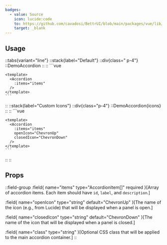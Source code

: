 ```yaml
---
badges:
  - value: Source
    icon: lucide:code
    to: https://github.com/cavadosi/BettrUI/blob/main/packages/vue/lib/Checkbox/Checkbox.vue
    target: _blank
---
```


## Usage

::tabs{variant="line"}
  ::stack{label="Default"}
    ::div{class=" p-4"}
    ::DemoAccordion
    ::
    ::
    ```vue
    <script setup>
    const items = [
      {
        id: 1,
        label: "What's the best thing about Switzerland?",
        description:
          "I don't know, but the flag is a big plus. Lorem ipsum dolor sit amet consectetur adipisicing elit. Quas cupiditate laboriosam fugiat.",
      },
      {
        id: 2,
        label: "Why are mountains so great?",
        description:
          "Mountains are majestic and inspire a sense of adventure. Lorem ipsum dolor sit amet consectetur adipisicing elit. Quas cupiditate laboriosam fugiat.",
      },
    ]
    </script>

    <template>
      <Accordion
        :items="items"
      />
    </template>
    ```
  ::
  ::stack{label="Custom Icons"}
    ::div{class="p-4"}
    ::DemoAccordion{icons}
    ::
    ::
    ```vue
    <script setup>
    const items = [
      {
        id: 1,
        label: "What's the best thing about Switzerland?",
        description:
          "I don't know, but the flag is a big plus. Lorem ipsum dolor sit amet consectetur adipisicing elit. Quas cupiditate laboriosam fugiat.",
      },
      {
        id: 2,
        label: "Why are mountains so great?",
        description:
          "Mountains are majestic and inspire a sense of adventure. Lorem ipsum dolor sit amet consectetur adipisicing elit. Quas cupiditate laboriosam fugiat.",
      },
    ]
    </script>

    <template>
      <Accordion
        :items="items"
        openIcon="ChevronUp"
        closedIcon="ChevronDown"
      />
    </template>
    ```
  ::
::

## Props

::field-group
  :field{
    name="items"
    type="AccordionItem[]"
    required
  }[Array of accordion items. Each item should have `id`, `label`, and `description`.]

  :field{
    name="openIcon"
    type="string"
    default="ChevronUp"
  }[The name of the icon (e.g., from Lucide) that will be displayed when a panel is open.]

  :field{
    name="closedIcon"
    type="string"
    default="ChevronDown"
  }[The name of the icon that will be displayed when a panel is closed.]

  :field{
    name="class"
    type="string"
  }[Optional CSS class that will be applied to the main accordion container.]
::
